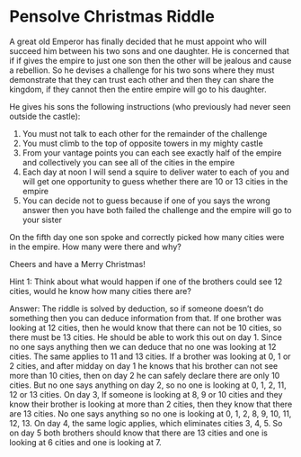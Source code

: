 Pensolve Christmas Riddle
=================================

A great old Emperor has finally decided that he must appoint who will succeed him between his two sons and one daughter. He is concerned that if if gives the empire to just one son then the other will be jealous and cause a rebellion. So he devises a challenge for his two sons where they must demonstrate that they can trust each other and then they can share the kingdom, if they cannot then the entire empire will go to his daughter.

He gives his sons the following instructions (who previously had never seen outside the castle):

1. You must not talk to each other for the remainder of the challenge
2. You must climb to the top of opposite towers in my mighty castle
3. From your vantage points you can each see exactly half of the empire and collectively you can see all of the cities in the empire
4. Each day at noon I will send a squire to deliver water to each of you and will get one opportunity to guess whether there are 10 or 13 cities in the empire 
5. You can decide not to guess because if one of you says the wrong answer then you have both failed the challenge and the empire will go to your sister

On the fifth day one son spoke and correctly picked how many cities were in the empire. How many were there and why?

Cheers and have a Merry Christmas!

Hint 1: Think about what would happen if one of the brothers could see 12 cities, would he know how many cities there are?

Answer: The riddle is solved by deduction, so if someone doesn’t do something then you can deduce information from that.
If one brother was looking at 12 cities, then he would know that there can not be 10 cities, so there must be 13 cities. He should be able to work this out on day 1. Since no one says anything then we can deduce that no one was looking at 12 cities. The same applies to 11 and 13 cities.
If a brother was looking at 0, 1 or 2 cities, and after midday on day 1 he knows that his brother can not see more than 10 cities, then on day 2 he can safely declare there are only 10 cities. But no one says anything on day 2, so no one is looking at 0, 1, 2, 11, 12 or 13 cities.
On day 3, If someone is looking at 8, 9 or 10 cities and they know their brother is looking at more than 2 cities, then they know that there are 13 cities. No one says anything so no one is looking at 0, 1, 2, 8, 9, 10, 11, 12, 13.
On day 4, the same logic applies, which eliminates cities 3, 4, 5.
So on day 5 both brothers should know that there are 13 cities and one is looking at 6 cities and one is looking at 7.

